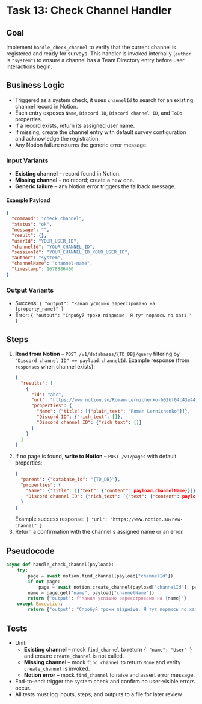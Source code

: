 # Task 13: Check Channel Handler

## Goal
Implement `handle_check_channel` to verify that the current channel is registered and ready for surveys. This handler is invoked internally (`author` is `"system"`) to ensure a channel has a Team Directory entry before user interactions begin.

## Business Logic
- Triggered as a system check, it uses `channelId` to search for an existing channel record in Notion.
- Each entry exposes `Name`, `Discord ID`, `Discord channel ID`, and `ToDo` properties.
- If a record exists, return its assigned user name.
- If missing, create the channel entry with default survey configuration and acknowledge the registration.
- Any Notion failure returns the generic error message.

### Input Variants
- **Existing channel** – record found in Notion.
- **Missing channel** – no record; create a new one.
- **Generic failure** – any Notion error triggers the fallback message.

#### Example Payload
```json
{
  "command": "check_channel",
  "status": "ok",
  "message": "",
  "result": {},
  "userId": "YOUR_USER_ID",
  "channelId": "YOUR_CHANNEL_ID",
  "sessionId": "YOUR_CHANNEL_ID_YOUR_USER_ID",
  "author": "system",
  "channelName": "channel-name",
  "timestamp": 1678886400
}
```

### Output Variants
- Success: `{ "output": "Канал успішно зареєстровано на {property_name}" }`
- Error: `{ "output": "Спробуй трохи піздніше. Я тут пораюсь по хаті." }`

## Steps
1. **Read from Notion** – `POST /v1/databases/{TD_DB}/query` filtering by
   `"Discord channel ID" == payload.channelId`.
   Example response (from `responses` when channel exists):
   ```json
   {
     "results": [
       {
         "id": "abc",
         "url": "https://www.notion.so/Roman-Lernichenko-b02bf04c43e4404ca4e21707ae8b61cc",
         "properties": {
           "Name": {"title": [{"plain_text": "Roman Lernichenko"}]},
           "Discord ID": {"rich_text": []},
           "Discord channel ID": {"rich_text": []}
         }
       }
     ]
   }
   ```
2. If no page is found, **write to Notion** – `POST /v1/pages` with default
   properties:
   ```json
   {
     "parent": {"database_id": "{TD_DB}"},
     "properties": {
       "Name": {"title": [{"text": {"content": payload.channelName}}]},
       "Discord channel ID": {"rich_text": [{"text": {"content": payload.channelId}}]}
     }
   }
   ```
   Example success response: `{ "url": "https://www.notion.so/new-channel" }`.
3. Return a confirmation with the channel's assigned name or an error.

## Pseudocode
```python
async def handle_check_channel(payload):
    try:
        page = await notion.find_channel(payload["channelId"])
        if not page:
            page = await notion.create_channel(payload["channelId"], payload["channelName"])
        name = page.get("name", payload["channelName"])
        return {"output": f"Канал успішно зареєстровано на {name}"}
    except Exception:
        return {"output": "Спробуй трохи піздніше. Я тут пораюсь по хаті."}
```

## Tests
- Unit:
  - **Existing channel** – mock `find_channel` to return `{ "name": "User" }` and ensure `create_channel` is not called.
  - **Missing channel** – mock `find_channel` to return `None` and verify `create_channel` is invoked.
  - **Notion error** – mock `find_channel` to raise and assert error message.
- End-to-end: trigger the system check and confirm no user-visible errors occur.
- All tests must log inputs, steps, and outputs to a file for later review.